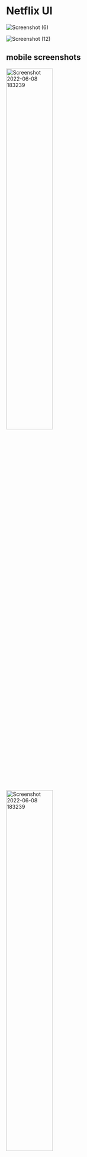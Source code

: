

# Netflix UI   




![Screenshot (6)](https://user-images.githubusercontent.com/90280586/187533111-f6b39654-ba43-4de5-b8ab-03dc89ecec66.png)

![Screenshot (12)](https://user-images.githubusercontent.com/90280586/187533120-1c770f2a-aa90-4a6e-9d16-95e0cef9d95a.png)

## mobile screenshots

<img align=top width="50%" alt="Screenshot 2022-06-08 183239" src="https://user-images.githubusercontent.com/90280586/187535080-a4aa33cc-9f42-4f07-8167-6ddddcc942e8.png"> <img align=top width="50%" alt="Screenshot 2022-06-08 183239" src="https://user-images.githubusercontent.com/90280586/187535058-b24ab975-e1e2-45fb-b02d-9ac2b2081528.jpg">





## Getting Started

Clone this Repository using `git clone https://github.com/Prakashh21/Netflix_UI.git` <br/>
<br/>
Change directory to the project directory using `cd Netflix_UI` <br/>
<br/>
Run command `npm i && npm start` 
<br/>




## Project Structure
```
.
├── LICENSE.md
├── README.md
├── firebase.json
├── package-lock.json
├── package.json
├── postcss.config.js
├── public
│   ├── favicon.ico
│   ├── index.html
│   ├── logo192.png
│   ├── logo512.png
│   ├── manifest.json
│   └── robots.txt
├── src
│   ├── App.js
│   ├── Requests.js
│   ├── components
│   │   ├── Main.jsx
│   │   ├── Movie.jsx
│   │   ├── Navbar.jsx
│   │   ├── ProtectedRoute.js
│   │   ├── Row.jsx
│   │   └── SavedShows.jsx
│   ├── context
│   │   └── AuthContext.js
│   ├── firebase.js
│   ├── index.css
│   ├── index.js
│   └── pages
│       ├── Account.jsx
│       ├── Home.jsx
│       ├── Login.jsx
│       └── Signup.jsx
├── tailwind.config.js
└── yarn.lock

5 directories, 30 files

37 directories, 288 files

```





## ⭐ Features

- User authentication , user specific data sotred in firestore
- Users Can mark movies as favourites and create own library of their favourite movies and it will persist accross signins.
- Responsive UI.

## 🐛 Bug Reporting

I am continiously developing this , so feel free to [report any bug](https://github.com/Prakashh21/Bigsur-Clone/issues/new).

## ⭐ Feature Request

I would hugely appreciate your feedbacks and feature proposals on the project , feel free to [open an issue](https://github.com/Prakashh21/Bigsur-Clone/issues/new) for the same.

## 📜 License

This is an Open-Source Project, Licensed under [MIT License](https://github.com/Prakashh21/Bigsur-Clone/blob/master/License.md). 
